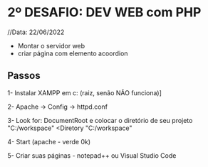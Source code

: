 # 2º DESAFIO: DEV WEB com PHP

//Data: 22/06/2022
- Montar o servidor web
- criar página com elemento acoordion

## Passos

   1- Instalar XAMPP em c: (raiz, senão NÃO funciona)]
   
   2- Apache -> Config -> httpd.conf 
   
   3- Look for: DocumentRoot  e colocar o diretório de seu projeto 
   "C:/workspace"
   <Diretory "C:/workspace"
   
   4- Start (apache - verde 0k)
   
   5- Criar suas páginas - notepad++ ou Visual Studio Code
